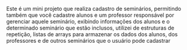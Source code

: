 Este é um mini projeto que realiza cadastro de seminários, permitindo também que você cadastre alunos e um professor responsável
por gerenciar aquele seminário, exibindo informações dos alunos e o determinado seminário que estão inclusos, utilizei de
estruturas de repetição, listas de arrays para armazenar os dados dos alunos, dos professores e de outros seminários que o usuário pode cadastrar
